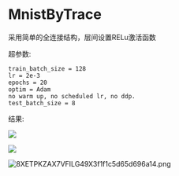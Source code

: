 # MnistByTrace

采用简单的全连接结构，层间设置RELu激活函数

超参数:

```
train_batch_size = 128
lr = 2e-3
epochs = 20
optim = Adam
no warm up, no scheduled lr, no ddp.
test_batch_size = 8
```

结果:

![](https://i.hd-r.cn/ad50866e993c591c0a53c68feb5fdd4e.png)

![](https://i.hd-r.cn/31115e1395ae02555940282471d3d73b.png)

![8XETPKZAX7VFILG49X3f1f1c5d65d696a14.png](https://img.picgo.net/2023/04/12/8XETPKZAX7VFILG49X3f1f1c5d65d696a14.png)